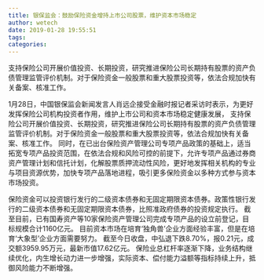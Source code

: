 ```yaml
---
title: 银保监会：鼓励保险资金增持上市公司股票，维护资本市场稳定
author: wetech
date: 2019-01-28 19:55:51
tags: 
categories: 
---
```

支持保险公司开展价值投资、长期投资，研究推进保险公司长期持有股票的资产负债管理监管评价机制。对于保险资金一般股票和重大股票投资等，依法合规加快有关备案、核准工作。
<!-- more -->
1月28日，中国银保监会新闻发言人肖远企接受金融时报记者采访时表示，为更好发挥保险公司机构投资者作用，维护上市公司和资本市场稳定健康发展，
支持保险公司开展价值投资、长期投资，研究推进保险公司长期持有股票的资产负债管理监管评价机制。对于保险资金一般股票和重大股票投资等，依法合规加快有关备案、核准工作。
同时，在已出台保险资产管理公司专项产品政策的基础上，适当拓宽专项产品投资范围，在依法合规和风险可控的前提下，允许专项产品通过券商资产管理计划和信托计划，化解股票质押流动性风险，更好地发挥相关机构的专业与项目资源优势，加快专项产品落地进程，吸引更多保险资金以多种方式参与资本市场投资。
 
 
保险资金可以投资银行发行的二级资本债券和无固定期限资本债券。政策性银行发行的二级资本债券和无固定期限资本债券，比照准政府债券的投资规定执行。
截至目前，已有国寿资产等10家保险资产管理公司完成专项产品的设立前登记，目标规模合计1160亿元。
目前资本市场在培育‘独角兽’企业方面经验丰富，但是在培育‘大象型’企业方面需要努力。
截至今日收盘，中弘退下跌8.70%，报0.21元，成交额3959.95万元，最新市值17.62亿元。
保险业总杠杆率逐渐下降，业务结构继续优化，内生增长动力进一步增强，实际资本、偿付能力溢额等指标持续上升，抵御风险能力不断增强。
